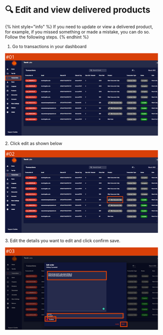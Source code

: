 # 🔍 Edit and view delivered products

{% hint style="info" %}
If you need to update or view a delivered product, for example, if you missed something or made a mistake, you can do so. Follow the following steps.
{% endhint %}

1. Go to transactions in your dashboard

![](<../.gitbook/assets/1 (62) (5).png>)

2\. Click edit as shown below

![](<../.gitbook/assets/1 (63) (5).png>)

3\. Edit the details you want to edit and click confirm save.

![](<../.gitbook/assets/1 (64) (3).png>)
